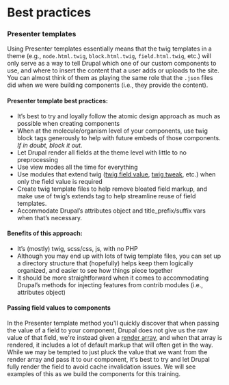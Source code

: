 # Best practices

### Presenter templates

Using Presenter templates essentially means that the twig templates in a theme \(e.g., `node.html.twig`, `block.html.twig`, `field.html.twig`, etc.\) will only serve as a way to tell Drupal which one of our custom components to use, and where to insert the content that a user adds or uploads to the site. You can almost think of them as playing the same role that the `.json` files did when we were building components \(i.e., they provide the content\).

#### **Presenter template best practices:**

* It’s best to try and loyally follow the atomic design approach as much as possible when creating components
* When at the molecule/organism level of your components, use twig block tags generously to help with future embeds of those components. _If in doubt, block it out._
* Let Drupal render all fields at the theme level with little to no preprocessing
* Use view modes all the time for everything
* Use modules that extend twig \([twig field value](https://www.drupal.org/project/twig_field_value), [twig tweak](https://www.drupal.org/project/twig_tweak), etc.\) when only the field value is required
* Create twig template files to help remove bloated field markup, and make use of twig’s extends tag to help streamline reuse of field templates.
* Accommodate Drupal’s attributes object and title\_prefix/suffix vars when that’s necessary.

#### **Benefits of this approach:**

* It’s \(mostly\) twig, scss/css, js, with no PHP
* Although you may end up with lots of twig template files, you can set up a directory structure that \(hopefully\) helps keep them logically organized, and easier to see how things piece together
* It should be more straightforward when it comes to accommodating Drupal’s methods for injecting features from contrib modules \(i.e., attributes object\)

#### Passing field values to components

In the Presenter template method you'll quickly discover that when passing the value of a field to your component, Drupal does not give us the raw value of that field, we're instead given a [render array](https://www.drupal.org/docs/8/api/render-api/render-arrays), and when that array is rendered, it includes a lot of default markup that will often get in the way. While we may be tempted to just pluck the value that we want from the render array and pass it to our component, it's best to try and let Drupal fully render the field to avoid cache invalidation issues.  We will see examples of this as we build the components for this training.

